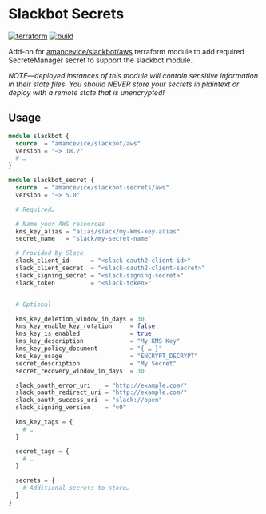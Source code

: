# Slackbot Secrets

[![terraform](https://img.shields.io/github/v/tag/amancevice/terraform-aws-slackbot-secrets?color=62f&label=version&logo=terraform&style=flat-square)](https://registry.terraform.io/modules/amancevice/serverless-pypi/aws)
[![build](https://img.shields.io/github/workflow/status/amancevice/terraform-aws-slackbot-secrets/Test?logo=github&style=flat-square)](https://github.com/amancevice/terraform-aws-slackbot-secrets/actions)

Add-on for [amancevice/slackbot/aws](https://github.com/amancevice/terraform-aws-slackbot) terraform module to add required SecreteManager secret to support the slackbot module.

_NOTE—deployed instances of this module will contain sensitive information in their state files._
_You should NEVER store your secrets in plaintext or deploy with a remote state that is unencrypted!_

## Usage

```terraform
module slackbot {
  source  = "amancevice/slackbot/aws"
  version = "~> 18.2"
  # …
}

module slackbot_secret {
  source  = "amancevice/slackbot-secrets/aws"
  version = "~> 5.0"

  # Required…

  # Name your AWS resources
  kms_key_alias = "alias/slack/my-kms-key-alias"
  secret_name   = "slack/my-secret-name"

  # Provided by Slack
  slack_client_id      = "<slack-oauth2-client-id>"
  slack_client_secret  = "<slack-oauth2-client-secret>"
  slack_signing_secret = "<slack-signing-secret>"
  slack_token          = "<slack-token>"


  # Optional

  kms_key_deletion_window_in_days = 30
  kms_key_enable_key_rotation     = false
  kms_key_is_enabled              = true
  kms_key_description             = "My KMS Key"
  kms_key_policy_document         = "{ … }"
  kms_key_usage                   = "ENCRYPT_DECRYPT"
  secret_description              = "My Secret"
  secret_recovery_window_in_days  = 30

  slack_oauth_error_uri    = "http://example.com/"
  slack_oauth_redirect_uri = "http://example.com/"
  slack_oauth_success_uri  = "slack://open"
  slack_signing_version    = "v0"

  kms_key_tags = {
    # …
  }

  secret_tags = {
    # …
  }

  secrets = {
    # Additional secrets to store…
  }
}
```
